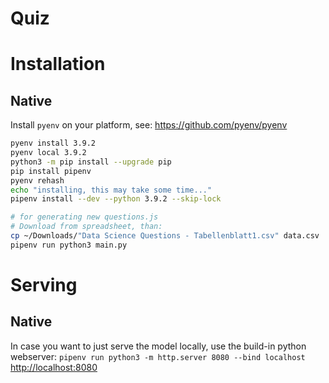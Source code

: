 # Quiz

# Installation
## Native


Install `pyenv` on your platform, see: https://github.com/pyenv/pyenv


```bash
pyenv install 3.9.2
pyenv local 3.9.2
python3 -m pip install --upgrade pip
pip install pipenv
pyenv rehash
echo "installing, this may take some time..."
pipenv install --dev --python 3.9.2 --skip-lock

# for generating new questions.js
# Download from spreadsheet, than:
cp ~/Downloads/"Data Science Questions - Tabellenblatt1.csv" data.csv
pipenv run python3 main.py
```

# Serving
## Native

In case you want to just serve the model locally, use the build-in python webserver:
`pipenv run python3 -m http.server 8080 --bind localhost`
[http://localhost:8080](http://localhost:8080)



